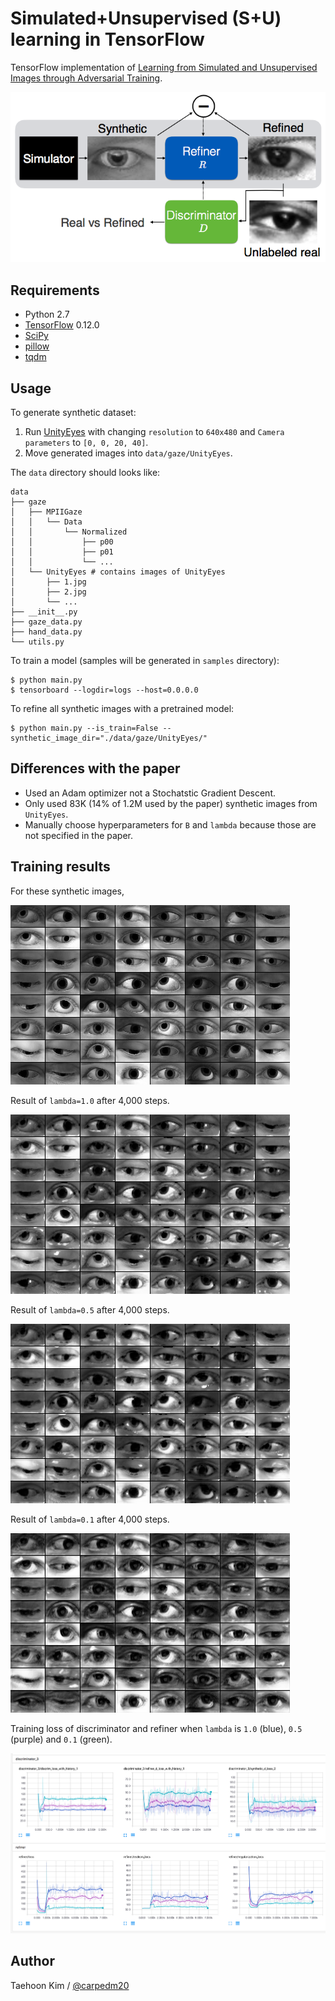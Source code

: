 # Simulated+Unsupervised (S+U) learning in TensorFlow

TensorFlow implementation of [Learning from Simulated and Unsupervised Images through Adversarial Training](https://arxiv.org/abs/1612.07828).

![model](./assets/SimGAN.png)


## Requirements

- Python 2.7
- [TensorFlow](https://www.tensorflow.org/) 0.12.0
- [SciPy](http://www.scipy.org/install.html)
- [pillow](https://github.com/python-pillow/Pillow)
- [tqdm](https://github.com/tqdm/tqdm)

## Usage

To generate synthetic dataset:

1. Run [UnityEyes](http://www.cl.cam.ac.uk/research/rainbow/projects/unityeyes/) with changing `resolution` to `640x480` and `Camera parameters` to `[0, 0, 20, 40]`.
2. Move generated images into `data/gaze/UnityEyes`.

The `data` directory should looks like:

    data
    ├── gaze
    │   ├── MPIIGaze
    │   │   └── Data
    │   │       └── Normalized
    │   │           ├── p00
    │   │           ├── p01
    │   │           └── ...
    │   └── UnityEyes # contains images of UnityEyes
    │       ├── 1.jpg
    │       ├── 2.jpg
    │       └── ...
    ├── __init__.py
    ├── gaze_data.py
    ├── hand_data.py
    └── utils.py

To train a model (samples will be generated in `samples` directory):

    $ python main.py
    $ tensorboard --logdir=logs --host=0.0.0.0

To refine all synthetic images with a pretrained model:

    $ python main.py --is_train=False --synthetic_image_dir="./data/gaze/UnityEyes/"


## Differences with the paper

- Used an Adam optimizer not a Stochatstic Gradient Descent.
- Only used 83K (14% of 1.2M used by the paper) synthetic images from `UnityEyes`.
- Manually choose hyperparameters for `B` and `lambda` because those are not specified in the paper.


## Training results

For these synthetic images,

![UnityEyes_sample](./assets/UnityEyes_samples.png)

Result of `lambda=1.0` after 4,000 steps.

![Refined_sample_with_lambd=1.0](./assets/lambda=1.0.png)

Result of `lambda=0.5` after 4,000 steps.

![Refined_sample_with_lambd=0.5](./assets/lambda=0.5.png)

Result of `lambda=0.1` after 4,000 steps.

![Refined_sample_with_lambd=0.1](./assets/lambda=0.1.png)

Training loss of discriminator and refiner when `lambda` is `1.0` (blue), `0.5` (purple) and `0.1` (green).

![Refined_sample_with_lambd=0.1](./assets/loss_lambda=1.0,0.5,0.1.png)


## Author

Taehoon Kim / [@carpedm20](http://carpedm20.github.io)
